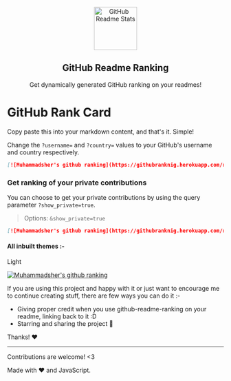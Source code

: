 <p align="center">
 <img width="100px" src="https://res.cloudinary.com/anuraghazra/image/upload/v1594908242/logo_ccswme.svg" align="center" alt="GitHub Readme Stats" />
 <h2 align="center">GitHub Readme Ranking</h2>
 <p align="center">Get dynamically generated GitHub ranking on your readmes!</p>
</p>

# GitHub Rank Card

Copy paste this into your markdown content, and that's it. Simple!

Change the `?username=` and `?country=` values to your GitHub's username and country respectively.

```md
[![Muhammadsher's github ranking](https://githubranknig.herokuapp.com/rank?username=Muhammadsher&country=uzbekistan)](https://github.com/Muhammadsher)
```

### Get ranking of your private contributions

You can choose to get your private contributions by using the query parameter `?show_private=true`.

> Options: `&show_private=true`

```md
[![Muhammadsher's github ranking](https://githubranknig.herokuapp.com/rank?username=Muhammadsher&country=uzbekistan&show_private=true)](https://github.com/Muhammadsher)
```

#### All inbuilt themes :-

Light

[![Muhammadsher's github ranking](https://githubranknig.herokuapp.com/rank?username=Muhammadsher&country=uzbekistan&show_private=true)](https://github.com/Muhammadsher)

If you are using this project and happy with it or just want to encourage me to continue creating stuff, there are few ways you can do it :-

- Giving proper credit when you use github-readme-ranking on your readme, linking back to it :D
- Starring and sharing the project :rocket:

Thanks! :heart:

---

Contributions are welcome! <3

Made with :heart: and JavaScript.
